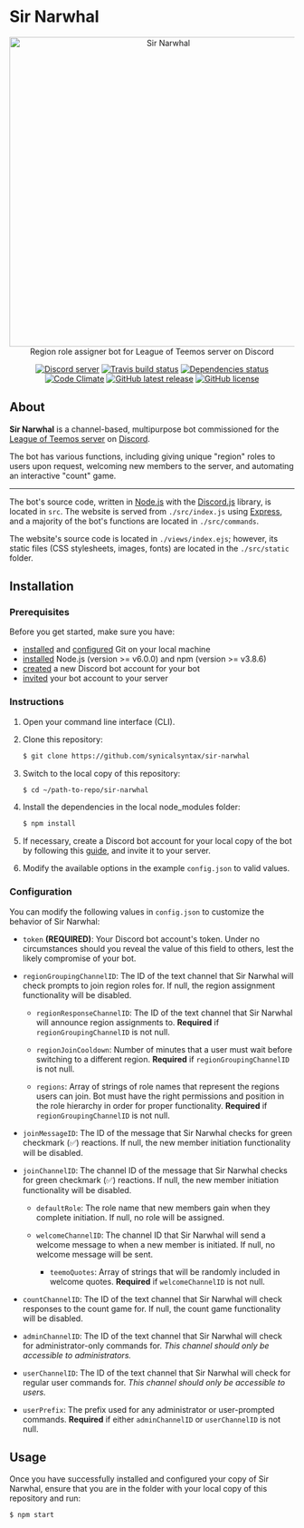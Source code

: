 # Sir Narwhal

<div align="center">
  <p>
    <a href="https://sir-narwhal.herokuapp.com" style="text-decoration:none">
      <img src="https://sir-narwhal.herokuapp.com/images/banner.png" width="546" alt="Sir Narwhal">
    </a>
    <br>
    Region role assigner bot for League of Teemos server on Discord
  </p>

  [![Discord server](https://discordapp.com/api/guilds/264282097164746752/embed.png)](http://discord.gg/YY8Senp)
  [![Travis build status](https://img.shields.io/travis/synicalsyntax/sir-narwhal.svg)](https://travis-ci.org/synicalsyntax/sir-narwhal)
  [![Dependencies status](https://david-dm.org/synicalsyntax/sir-narwhal/status.svg)](https://david-dm.org/synicalsyntax/sir-narwhal)
  [![Code Climate](https://img.shields.io/codeclimate/github/synicalsyntax/sir-narwhal.svg)](https://codeclimate.com/github/synicalsyntax/sir-narwhal)
  [![GitHub latest release](https://img.shields.io/github/release/synicalsyntax/sir-narwhal.svg)](http://github.com/synicalsyntax/sir-narwhal/releases/latest/)
  [![GitHub license](https://img.shields.io/badge/license-MIT-blue.svg)](https://raw.githubusercontent.com/synicalsyntax/sir-narwhal/master/LICENSE)
</div>

## About

**Sir Narwhal** is a channel-based, multipurpose bot commissioned for the
[League of Teemos server](http://discord.gg/YY8Senp) on
[Discord](https://discordapp.com).

The bot has various functions, including giving unique "region" roles to users
upon request, welcoming new members to the server, and automating an interactive
"count" game.

---

The bot's source code, written in [Node.js](https://nodejs.org/en/about/) with
the [Discord.js](https://github.com/hydrabolt/discord.js) library, is located in
`src`. The website is served from `./src/index.js` using
[Express](https://github.com/expressjs/express), and a majority of the bot's
functions are located in `./src/commands`.

The website's source code is located in `./views/index.ejs`; however, its
static files (CSS stylesheets, images, fonts) are located in the
`./src/static` folder.

## Installation

### Prerequisites

Before you get started, make sure you have:
   * [installed](https://git-scm.com/book/en/v2/Getting-Started-Installing-Git)
   and
   [configured](https://git-scm.com/book/en/v2/Getting-Started-First-Time-Git-Setup)
   Git on your local machine
   * [installed](https://docs.npmjs.com/getting-started/installing-node)
   Node.js (version >= v6.0.0) and npm (version >= v3.8.6)
   * [created](https://twentysix26.github.io/Red-Docs/red_guide_bot_accounts/#creating-a-new-bot-account)
   a new Discord bot account for your bot
   * [invited](https://twentysix26.github.io/Red-Docs/red_guide_bot_accounts/#adding-the-bot-account-to-your-server)
   your bot account to your server

### Instructions

1. Open your command line interface (CLI).

2. Clone this repository:
    ```sh
    $ git clone https://github.com/synicalsyntax/sir-narwhal
    ```

3. Switch to the local copy of this repository:
    ```sh
    $ cd ~/path-to-repo/sir-narwhal
    ```

4. Install the dependencies in the local node_modules folder:
    ```sh
    $ npm install
    ```

5. If necessary, create a Discord bot account for your local copy of the bot by
following this
[guide](https://twentysix26.github.io/Red-Docs/red_guide_bot_accounts/), and
invite it to your server.

6. Modify the available options in the example `config.json` to valid values.

### Configuration

You can modify the following values in `config.json` to customize the behavior
of Sir Narwhal:

* `token` **(REQUIRED)**: Your Discord bot account's token. Under no
circumstances should you reveal the value of this field to others, lest the
likely compromise of your bot.

* `regionGroupingChannelID`: The ID of the text channel that Sir Narwhal will
check prompts to join region roles for. If null, the region assignment
functionality will be disabled.

    * `regionResponseChannelID`: The ID of the text channel that Sir Narwhal
    will announce region assignments to. **Required** if
    `regionGroupingChannelID` is not null.

    * `regionJoinCooldown`: Number of minutes that a user must wait before
    switching to a different region. **Required** if `regionGroupingChannelID`
    is not null.

    * `regions`: Array of strings of role names that represent the regions
    users can join. Bot must have the right permissions and position in the role
    hierarchy in order for proper functionality. **Required** if
    `regionGroupingChannelID` is not null.

* `joinMessageID`: The ID of the message that Sir Narwhal checks for green
checkmark (✅) reactions. If null, the new member initiation functionality will
be disabled.

* `joinChannelID`: The channel ID of the message that Sir Narwhal checks for
green checkmark (✅) reactions. If null, the new member initiation functionality
will be disabled.

    * `defaultRole`: The role name that new members gain when they complete
    initiation. If null, no role will be assigned.

    * `welcomeChannelID`: The channel ID that Sir Narwhal will send a welcome
    message to when a new member is initiated. If null, no welcome message will
    be sent.

        * `teemoQuotes`: Array of strings that will be randomly included in
        welcome quotes. **Required** if `welcomeChannelID` is not null.

* `countChannelID`: The ID of the text channel that Sir Narwhal will
check responses to the count game for. If null, the count game functionality
will be disabled.

* `adminChannelID`: The ID of the text channel that Sir Narwhal will
check for administrator-only commands for. *This channel should only be
accessible to administrators.*

* `userChannelID`: The ID of the text channel that Sir Narwhal will
check for regular user commands for. *This channel should only be
accessible to users.*

* `userPrefix`: The prefix used for any administrator or user-prompted commands.
**Required** if either `adminChannelID` or `userChannelID` is not null.

## Usage

Once you have successfully installed and configured your copy of Sir Narwhal,
ensure that you are in the folder with your local copy of this repository and
run:

```sh
$ npm start
```
